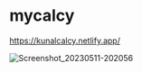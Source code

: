# mycalcy
https://kunalcalcy.netlify.app/

![Screenshot_20230511-202056](https://github.com/Kunalyadava/mycalcy/assets/104050919/f83b1487-ee6e-4874-ab1b-f7e084c4dd65)
